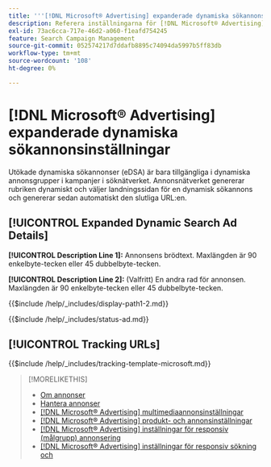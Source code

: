 ```yaml
---
title: '''[!DNL Microsoft® Advertising] expanderade dynamiska sökannonsinställningar'
description: Referera inställningarna för [!DNL Microsoft® Advertising] expanderade dynamiska sökannonser.
exl-id: 73ac6cca-717e-46d2-a060-f1eafd754245
feature: Search Campaign Management
source-git-commit: 052574217d7ddafb8895c74094da5997b5ff83db
workflow-type: tm+mt
source-wordcount: '108'
ht-degree: 0%

---
```


# [!DNL Microsoft® Advertising] expanderade dynamiska sökannonsinställningar

Utökade dynamiska sökannonser (eDSA) är bara tillgängliga i dynamiska annonsgrupper i kampanjer i söknätverket. Annonsnätverket genererar rubriken dynamiskt och väljer landningssidan för en dynamisk sökannons och genererar sedan automatiskt den slutliga URL:en.

## [!UICONTROL Expanded Dynamic Search Ad Details]

**[!UICONTROL Description Line 1]:** Annonsens brödtext. Maxlängden är 90 enkelbyte-tecken eller 45 dubbelbyte-tecken.

<!-- **[!UICONTROL Display Path 1]**, **[!UICONTROL Display Path 2]:** -->

**[!UICONTROL Description Line 2]:** (Valfritt) En andra rad för annonsen. Maxlängden är 90 enkelbyte-tecken eller 45 dubbelbyte-tecken.

{{$include /help/_includes/display-path1-2.md}}

<!-- **[!UICONTROL Status]:** -->

{{$include /help/_includes/status-ad.md}}

## [!UICONTROL Tracking URLs]

<!-- **[!UICONTROL Tracking Template URl]:** -->

{{$include /help/_includes/tracking-template-microsoft.md}}

>[!MORELIKETHIS]
>
>* [Om annonser](ad-about.md)
>* [Hantera annonser](ad-manage.md)
>* [[!DNL Microsoft® Advertising] multimediaannonsinställningar](ad-settings-microsoft-multimedia.md)
>* [[!DNL Microsoft® Advertising] produkt- och annonsinställningar](ad-settings-microsoft-product.md)
>* [[!DNL Microsoft® Advertising] inställningar för responsiv (målgrupp) annonsering](ad-settings-microsoft-responsive.md)
>* [[!DNL Microsoft® Advertising] inställningar för responsiv sökning och](ad-settings-microsoft-rsa.md)
